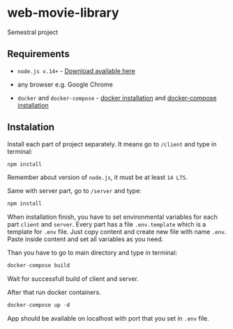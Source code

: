 # web-movie-library
Semestral project


## Requirements

  - `node.js v.14+` - [Download available here](https://nodejs.org/en/)

  - any browser e.g. Google Chrome

  - `docker` and `docker-compose` - [docker installation](https://docs.docker.com/get-docker/) and [docker-compose installation](https://docs.docker.com/compose/install/)

## Instalation

Install each part of project separately. It means go to `/client` and type in terminal:
```javascript
npm install
```
Remember about version of `node.js`, it must be at least `14 LTS`.

Same with server part, go to `/server` and type:
```javascript
npm install
```

When installation finish, you have to set environmental variables for each part `client` and `server`.
Every part has a file `.env.template` which is a template for `.env` file. Just copy content and create new file with name `.env`. Paste inside content and set all variables as you need.

Than you have to go to main directory and type in terminal:

```javascript
docker-compose build
```

Wait for successfull build of client and server.

After that run docker containers.
```javascript
docker-compose up -d
```

App should be available on localhost with port that you set in `.env` file.